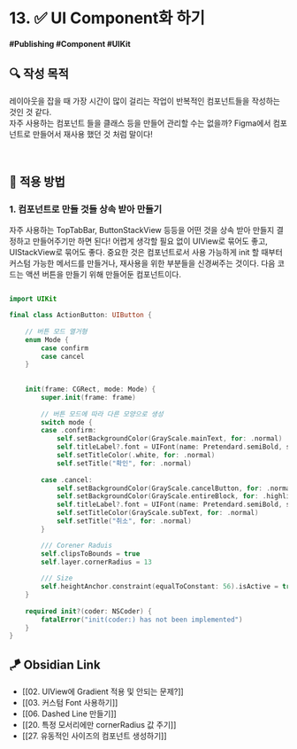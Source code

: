 # 13. ✅ UI Component화 하기

#### #Publishing #Component #UIKit 

## **🔍** 작성 목적

레이아웃을 잡을 때 가장 시간이 많이 걸리는 작업이 반복적인 컴포넌트들을 작성하는 것인 것 같다.   
자주 사용하는 컴포넌트 들을 클래스 등을 만들어 관리할 수는 없을까? Figma에서 컴포넌트로 만들어서 재사용 했던 것 처럼 말이다!

<br>

## 📌 적용 방법

### 1. 컴포넌트로 만들 것들 상속 받아 만들기

자주 사용하는 TopTabBar, ButtonStackView 등등을 어떤 것을 상속 받아 만들지 결정하고 만들어주기만 하면 된다! 어렵게 생각할 필요 없이 UIView로 묶어도 좋고, UIStackView로 묶어도 좋다. 중요한 것은 컴포넌트로서 사용 가능하게 init 할 때부터 커스텀 가능한 메서드를 만들거나, 재사용을 위한 부분들을 신경써주는 것이다. 다음 코드는 액션 버튼을 만들기 위해 만들어둔 컴포넌트이다.

~~~swift

import UIKit

final class ActionButton: UIButton {
    
    // 버튼 모드 열거형
    enum Mode {
        case confirm
        case cancel
    }
    
    
    init(frame: CGRect, mode: Mode) {
        super.init(frame: frame)
        
        // 버튼 모드에 따라 다른 모양으로 생성
        switch mode {
        case .confirm:
            self.setBackgroundColor(GrayScale.mainText, for: .normal)
            self.titleLabel?.font = UIFont(name: Pretendard.semiBold, size: 17)
            self.setTitleColor(.white, for: .normal)
            self.setTitle("확인", for: .normal)
            
        case .cancel:
            self.setBackgroundColor(GrayScale.cancelButton, for: .normal)
            self.setBackgroundColor(GrayScale.entireBlock, for: .highlighted)
            self.titleLabel?.font = UIFont(name: Pretendard.semiBold, size: 17)
            self.setTitleColor(GrayScale.subText, for: .normal)
            self.setTitle("취소", for: .normal)
        }

        /// Corener Raduis
        self.clipsToBounds = true
        self.layer.cornerRadius = 13
        
        /// Size
        self.heightAnchor.constraint(equalToConstant: 56).isActive = true
    }
    
    required init?(coder: NSCoder) {
        fatalError("init(coder:) has not been implemented")
    }
}
~~~


## 🪁 Obsidian Link
- [[02. UIView에 Gradient 적용 및 안되는 문제?]]
- [[03. 커스텀 Font 사용하기]]
- [[06. Dashed Line 만들기]]
- [[20. 특정 모서리에만 cornerRadius 값 주기]]
- [[27. 유동적인 사이즈의 컴포넌트 생성하기]]